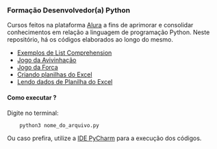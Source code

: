 ### Formação Desenvolvedor(a) Python 

Cursos feitos na plataforma [Alura](https://cursos.alura.com.br/) a fins de aprimorar e consolidar conhecimentos em relação a linguagem de programação Python. Neste repositório, há os códigos elaborados ao longo do mesmo.

- [Exemplos de List Comprehension]()  
- [Jogo da Avivinhação]()
- [Jogo da Forca]()
- [Criando planilhas do Excel]()
- [Lendo dados de Planilha do Excel]()

#### Como executar ?

Digite no terminal:

```bash
    python3 nome_do_arquivo.py
```

Ou caso prefira, utilize a [IDE PyCharm](https://www.jetbrains.com/pycharm/) para a execução dos códigos.
 
